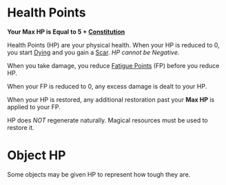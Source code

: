 # Health Points

**Your Max HP is Equal to 5 + [Constitution](../The%20Ability%20Scores/Constitution.md)**

Health Points (HP) are your physical health. When your HP is reduced to 0, you start [Dying](../../Game%20Procedures/Conditions/Dying.md) and you gain a [Scar](Scars.md). *HP cannot be Negative.*

When you take damage, you reduce [Fatigue Points](Fatigue%20Points.md) (FP) before you reduce HP.

When your FP is reduced to 0, any excess damage is dealt to your HP.

When your HP is restored, any additional restoration past your **Max HP** is applied to your FP.

HP does *NOT* regenerate naturally. Magical resources must be used to restore it.

# Object HP

Some objects may be given HP to represent how tough they are.
